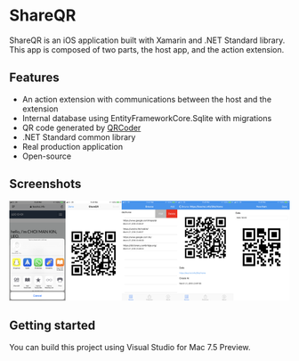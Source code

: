 # ShareQR
ShareQR is an iOS application built with Xamarin and .NET Standard library. This app is composed of two parts, the host app, and the action extension.

## Features
- An action extension with communications between the host and the extension
- Internal database using EntityFrameworkCore.Sqlite with migrations
- QR code generated by [QRCoder](https://github.com/codebude/QRCoder)
- .NET Standard common library
- Real production application
- Open-source

## Screenshots
<img src="https://raw.githubusercontent.com/leoiii12/ShareQR/master/screenshots/iphone-1.PNG" width="20%"><img src="https://raw.githubusercontent.com/leoiii12/ShareQR/master/screenshots/iphone-2.PNG" width="20%"><img src="https://raw.githubusercontent.com/leoiii12/ShareQR/master/screenshots/iphone-3.PNG" width="20%"><img src="https://raw.githubusercontent.com/leoiii12/ShareQR/master/screenshots/iphone-4.PNG" width="20%"><img src="https://raw.githubusercontent.com/leoiii12/ShareQR/master/screenshots/iphone-5.PNG" width="20%">


## Getting started
You can build this project using Visual Studio for Mac 7.5 Preview.
